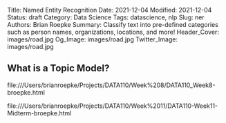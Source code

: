 Title: Named Entity Recognition
Date: 2021-12-04
Modified: 2021-12-04
Status: draft
Category: Data Science
Tags: datascience, nlp
Slug: ner
Authors: Brian Roepke
Summary: Classify text into pre-defined categories such as person names, organizations, locations, and more!
Header_Cover: images/road.jpg
Og_Image: images/road.jpg
Twitter_Image: images/road.jpg

## What is a Topic Model?

file:///Users/brianroepke/Projects/DATA110/Week%208/DATA110_Week8-broepke.html

file:///Users/brianroepke/Projects/DATA110/Week%2011/DATA110-Week11-Midterm-broepke.html 